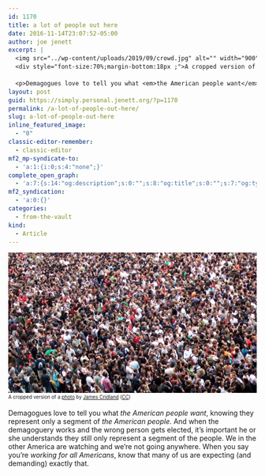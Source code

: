 ```yaml
---
id: 1170
title: a lot of people out here
date: 2016-11-14T23:07:52-05:00
author: joe jenett
excerpt: |
  <img src="../wp-content/uploads/2019/09/crowd.jpg" alt="" width="900" height="507" class="alignnone size-full wp-image-1173">
  <div style="font-size:70%;margin-bottom:18px ;">A cropped version of a <a href='https://www.flickr.com/photos/jamescridland/613445810/in/photolist-Wd54U-dhsmLZ-dBvZA8-bCDeQi-NrJa8-tA6Nv-ecYJV5-56hv5s-bdiibX-5kwKeH-JSoWr-2aBxKw-2goJU-9SJLio-6Jz3Fq-6GRNcS-5PqQWw-bpH9BC-nULmFB-5zy27v-qLXrt7-4YHDDh-61Drtd-5qnyGd-7Jknc2-8v8Bmg-rt7V7-73XJtd-hG6i5P-bxy3ju-2Y7FGy-ndrQnx-beBtLK-5oaePC-89LV4q-9dYDDD-5cLuvP-abzAuT-bSNnKp-beBrb2-9YT8Nx-4wpgH-hZF26c-8RFNTi-6TAcG5-zVHs-eeDvnG-qwc1gY-93cDb6-a16jw'>photo</a> by <a href='https://www.flickr.com/people/jamescridland/'>James Cridland</a> (<a href='https://creativecommons.org/licenses/by/2.0/'>CC</a>)</div>
  
  <p>Demagogues love to tell you what <em>the American people want</em>, knowing they represent only a segment of <em>the American people</em>. And when the demagoguery works and the wrong person gets elected, it’s important he or she understands they still only represent a segment of the people. We in the other America are watching and we’re not going anywhere. When you say you’re <em>working for all Americans</em>, know that many of us are expecting (and demanding) exactly that.</p>
layout: post
guid: https://simply.personal.jenett.org/?p=1170
permalink: /a-lot-of-people-out-here/
slug: a-lot-of-people-out-here
inline_featured_image:
  - "0"
classic-editor-remember:
  - classic-editor
mf2_mp-syndicate-to:
  - 'a:1:{i:0;s:4:"none";}'
complete_open_graph:
  - 'a:7:{s:14:"og:description";s:0:"";s:8:"og:title";s:0:"";s:7:"og:type";s:0:"";s:12:"twitter:card";s:7:"summary";s:15:"twitter:creator";s:0:"";s:19:"twitter:description";s:0:"";s:8:"og:image";s:0:"";}'
mf2_syndication:
  - 'a:0:{}'
categories:
  - from-the-vault
kind:
  - Article
---
```

<img loading="lazy" src="../wp-content/uploads/2019/09/crowd.jpg" alt="">

<div style="font-size:70%;margin-bottom:18px ;">
  A cropped version of a <a href='https://www.flickr.com/photos/jamescridland/613445810/in/photolist-Wd54U-dhsmLZ-dBvZA8-bCDeQi-NrJa8-tA6Nv-ecYJV5-56hv5s-bdiibX-5kwKeH-JSoWr-2aBxKw-2goJU-9SJLio-6Jz3Fq-6GRNcS-5PqQWw-bpH9BC-nULmFB-5zy27v-qLXrt7-4YHDDh-61Drtd-5qnyGd-7Jknc2-8v8Bmg-rt7V7-73XJtd-hG6i5P-bxy3ju-2Y7FGy-ndrQnx-beBtLK-5oaePC-89LV4q-9dYDDD-5cLuvP-abzAuT-bSNnKp-beBrb2-9YT8Nx-4wpgH-hZF26c-8RFNTi-6TAcG5-zVHs-eeDvnG-qwc1gY-93cDb6-a16jw'>photo</a> by <a href='https://www.flickr.com/people/jamescridland/'>James Cridland</a> (<a href='https://creativecommons.org/licenses/by/2.0/'>CC</a>)
</div>

Demagogues love to tell you what _the American people want_, knowing they represent only a segment of _the American people_. And when the demagoguery works and the wrong person gets elected, it’s important he or she understands they still only represent a segment of the people. We in the other America are watching and we’re not going anywhere. When you say you’re _working for all Americans_, know that many of us are expecting (and demanding) exactly that.